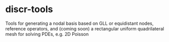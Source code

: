 # discr-tools

Tools for generating a nodal basis based on GLL or equidistant nodes, reference operators, and (coming soon) a rectangular uniform quadrilateral mesh for solving PDEs, e.g. 2D Poisson

